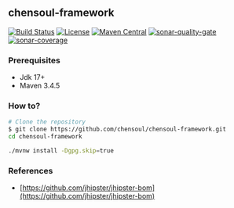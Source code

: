 ## chensoul-framework

[![Build Status](https://github.com/chensoul/chensoul-framework/actions/workflows/maven.yml/badge.svg)](https://github.com/chensoul/chensoul-framework/actions/workflows/maven.yml)
[![License](https://img.shields.io/badge/License-Apache%202.0-blue.svg)](https://opensource.org/licenses/Apache-2.0)
[![Maven Central](https://maven-badges.herokuapp.com/maven-central/com.chensoul/chensoul-framework/badge.svg)](https://maven-badges.herokuapp.com/maven-central/com.chensoul/chensoul-framework)
[![sonar-quality-gate](https://sonarcloud.io/api/project_badges/measure?project=chensoul-framework&metric=alert_status)](https://sonarcloud.io/dashboard?id=chensoul-framework)
[![sonar-coverage](https://sonarcloud.io/api/project_badges/measure?project=chensoul-framework&metric=coverage)](https://sonarcloud.io/dashboard?id=chensoul-framework)


### Prerequisites

- Jdk 17+
- Maven 3.4.5

### How to?

```bash
# Clone the repository
$ git clone https://github.com/chensoul/chensoul-framework.git
cd chensoul-framework

./mvnw install -Dgpg.skip=true
```

### References

- [https://github.com/jhipster/jhipster-bom](https://github.com/jhipster/jhipster-bom)
